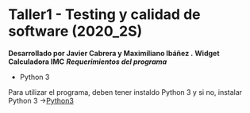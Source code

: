 # Taller1 - Testing y calidad de software (2020_2S)

**Desarrollado por Javier Cabrera y Maximiliano Ibáñez .**
**Widget Calculadora IMC**
***Requerimientos del programa***

- Python 3

Para utilizar el programa, deben tener instaldo Python 3 y si no, instalar Python 3 ->[Python3](https://www.python.org/ftp/python/3.8.5/python-3.8.5.exe)
